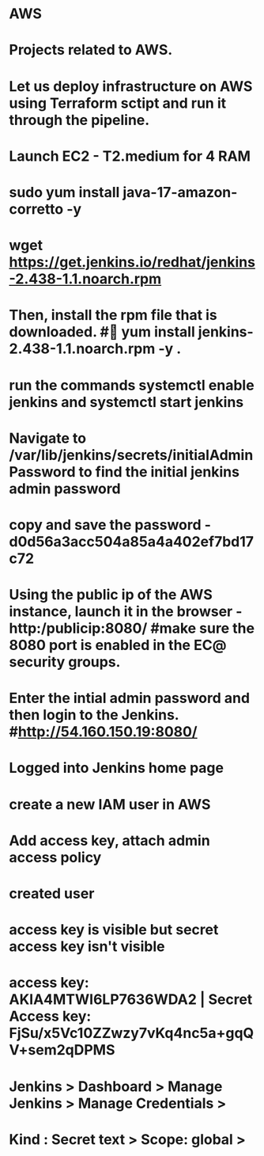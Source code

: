 # AWS
# Projects related to AWS.
# Let us deploy infrastructure on AWS using Terraform sctipt and run it through the pipeline. 
# Launch EC2 - T2.medium for 4 RAM 
# sudo yum install java-17-amazon-corretto -y
# wget https://get.jenkins.io/redhat/jenkins-2.438-1.1.noarch.rpm 
# Then, install the rpm file that is downloaded. #	yum install jenkins-2.438-1.1.noarch.rpm -y . 
# run the commands systemctl enable jenkins and systemctl start jenkins 
# Navigate to /var/lib/jenkins/secrets/initialAdminPassword to find the initial jenkins admin password
# copy and save the password - d0d56a3acc504a85a4a402ef7bd17c72
# Using the public ip of the AWS instance, launch it in the browser - http:/publicip:8080/ #make sure the 8080 port is enabled in the EC@ security groups. 
# Enter the intial admin password and then login to the Jenkins. #http://54.160.150.19:8080/
# Logged into Jenkins home page
# create a new IAM user in AWS 
# Add access key, attach admin access policy
# created user
# access key is visible but secret access key isn't visible
# access key: AKIA4MTWI6LP7636WDA2 | Secret Access key: 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
# Jenkins > Dashboard > Manage Jenkins > Manage Credentials > 
# Kind : Secret text > Scope: global > 

